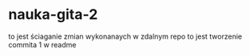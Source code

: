 # nauka-gita-2
to jest ściaganie zmian wykonanaych w zdalnym repo
to jest tworzenie commita 1 w readme
